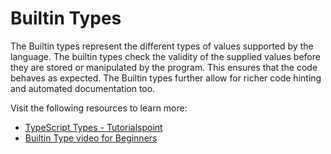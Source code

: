 # Builtin Types

The Builtin types represent the different types of values supported by the language. The builtin types check the validity of the supplied values before they are stored or manipulated by the program. This ensures that the code behaves as expected. The Builtin types further allow for richer code hinting and automated documentation too.

Visit the following resources to learn more:

- [TypeScript Types - Tutorialspoint](https://www.tutorialspoint.com/typescript/typescript_types.htm)
- [Builtin Type video for Beginners](https://www.youtube.com/watch?v=Nt9ajBrqV_M)
